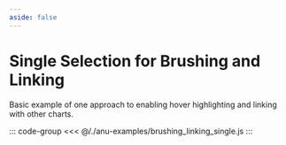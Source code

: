 ```yaml
---
aside: false
---
```

<script setup>
import { brushingLinkingSingle } from '../anu-examples/brushing_linking_single.js'
</script>

# Single Selection for Brushing and Linking
Basic example of one approach to enabling hover highlighting and linking with other charts.

<singleView :scene="brushingLinkingSingle" />

::: code-group
<<< @/./anu-examples/brushing_linking_single.js 
:::